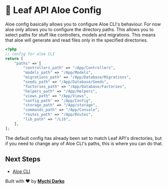 # 📕 Leaf API Aloe Config

Aloe config basically allows you to configure Aloe CLI's behaviour. For now aloe only allows you to configure the directory paths. This allows you to select paths for stuff like controllers, models and migrations. This means that aloe will generate and read files only in the specified directories.

```php
<?php
// config for aloe CLI
return [
    "paths" => [
        "controllers_path" => "/App/Controllers",
        "models_path" => "/App/Models",
        "migrations_path" => "/App/Database/Migrations",
        "seeds_path" => "/App/Database/Seeds",
        "factories_path" => "/App/Database/Factories",
        "helpers_path" => "/App/Helpers",
        "views_path" => "/App/Views",
        "config_path" => "/App/Config",
        "storage_path" => "/App/storage",
        "commands_path" => "/App/Console",
        "routes_path" => "/App/Routes",
        "lib_path" => "/Lib",
    ],
];
```

The default config has already been set to match Leaf API's directories, but if you need to change any of Aloe CLI's paths, this is where you can do that.

## Next Steps

- [Aloe CLI](/aloe-cli/)

Built with ❤ by [**Mychi Darko**](//mychi.netlify.app)
